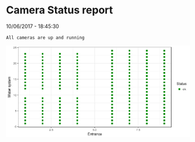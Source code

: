 Camera Status report
================
10/06/2017 - 18:45:30

    All cameras are up and running

![](camreport_files/figure-markdown_github/unnamed-chunk-2-1.png)
